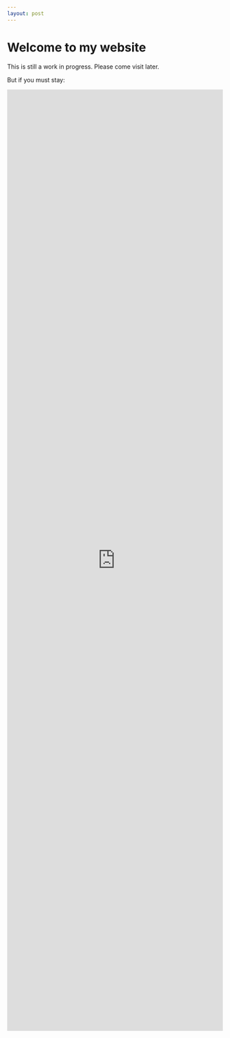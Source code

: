 ```yaml
---
layout: post
---
```


# Welcome to my website

This is still a work in progress. Please come visit later.

But if you must stay: 

<div>
    <iframe width="100%" height="56.25%" src="https://www.youtube.com/embed/wupToqz1e2g" frameborder="0" allowfullscreen></iframe>
</div>

